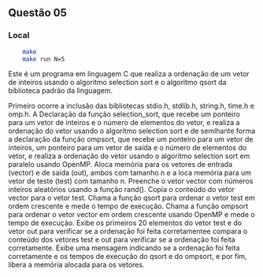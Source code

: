 ## Questão 05

### Local
```bash
    make
    make run N=5

```
Este é um programa em linguagem C que realiza a ordenação de um vetor de inteiros usando o algoritmo selection sort e o algoritmo qsort da biblioteca padrão da linguagem.

Primeiro ocorre a inclusão das bibliotecas stdio.h, stdlib.h, string.h, time.h e omp.h. A Declaração da função selection_sort, que recebe um ponteiro para um vetor de inteiros e o número de elementos do vetor, e realiza a ordenação do vetor usando o algoritmo selection sort e de semlhante forma a declaração da função ompsort, que recebe um ponteiro para um vetor de inteiros, um ponteiro para um vetor de saída e o número de elementos do vetor, e realiza a ordenação do vetor usando o algoritmo selection sort em paralelo usando OpenMP.
Aloca memória para os vetores de entrada (vector) e de saída (out), ambos com tamanho n e a loca memória para um vetor de teste (test) com tamanho n.
Preenche o vetor vector com números inteiros aleatórios usando a função rand(). Copia o conteúdo do vetor vector para o vetor test.
Chama a função qsort para ordenar o vetor test em ordem crescente e mede o tempo de execução. Chama a função ompsort para ordenar o vetor vector em ordem crescente usando OpenMP e mede o tempo de execução. Exibe os primeiros 20 elementos do vetor test e do vetor out para verificar se a ordenação foi feita corretamentee compara o conteúdo dos vetores test e out para verificar se a ordenação foi feita corretamente.
Exibe uma mensagem indicando se a ordenação foi feita corretamente e os tempos de execução do qsort e do ompsort, e por fim, libera a memória alocada para os vetores.